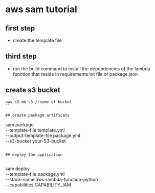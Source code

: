 # aws sam tutorial



## first step 

* create the template file


## third step

* run the build command to install the dependencies of the lambda function
that reside in requirements.txt file or package.json

## create s3 bucket

```
aws s3 mb s3://name-of-bucket
``

## create package artificats 

```
sam package \
  --template-file template.yml \
  --output-template-file package.yml \
  --s3-bucket your-S3-bucket
```

## deploy the application


```
sam deploy \
  --template-file package.yml \
  --stack-name aws-lambda-function-python \
  --capabilities CAPABILITY_IAM

```

